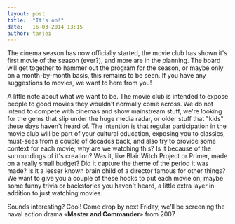 ```yaml
---
layout: post
title:  "It's on!"
date:   16-03-2014 13:15
author: tarjei
---
```


The cinema season has now officially started, the movie club has shown it's first movie of the
season (ever?), and more are in the planning. The board will get together to hammer out the program
for the season, or maybe only on a month-by-month basis, this remains to be seen. If you have any
suggestions to movies, we want to here from you!

A little note about what we want to be. The movie club is intended to expose people to good movies
they wouldn't normally come across. We do not intend to compete with cinemas and show mainstream
stuff, we're looking for the gems that slip under the huge media radar, or older stuff that "kids"
these days haven't heard of. The intention is that regular participation in the movie club will
be part of your cultural education, exposing you to classics, must-sees from a couple of decades
back, and also try to provide some context for each movie; why are we watching this? Is it because
of the surroundings of it's creation? Was it, like Blair Witch Project or Primer, made on a really
small budget? Did it capture the theme of the period it was made? Is it a lesser known brain child
of a director famous for other things? We want to give you a couple of these hooks to put each
movie on, maybe some funny trivia or backstories you haven't heard, a little extra layer in
addition to just watching movies.

Sounds interesting? Cool! Come drop by next Friday, we'll be screening the naval action drama
&laquo;**Master and Commander**&raquo; from 2007.
